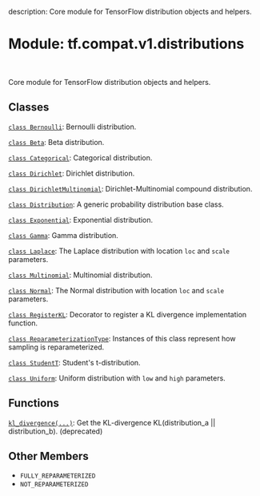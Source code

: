description: Core module for TensorFlow distribution objects and helpers.

<div itemscope itemtype="http://developers.google.com/ReferenceObject">
<meta itemprop="name" content="tf.compat.v1.distributions" />
<meta itemprop="path" content="Stable" />
<meta itemprop="property" content="FULLY_REPARAMETERIZED"/>
<meta itemprop="property" content="NOT_REPARAMETERIZED"/>
</div>

# Module: tf.compat.v1.distributions

<!-- Insert buttons and diff -->

<table class="tfo-notebook-buttons tfo-api nocontent" align="left">

</table>



Core module for TensorFlow distribution objects and helpers.



## Classes

[`class Bernoulli`](../../../tf/compat/v1/distributions/Bernoulli.md): Bernoulli distribution.

[`class Beta`](../../../tf/compat/v1/distributions/Beta.md): Beta distribution.

[`class Categorical`](../../../tf/compat/v1/distributions/Categorical.md): Categorical distribution.

[`class Dirichlet`](../../../tf/compat/v1/distributions/Dirichlet.md): Dirichlet distribution.

[`class DirichletMultinomial`](../../../tf/compat/v1/distributions/DirichletMultinomial.md): Dirichlet-Multinomial compound distribution.

[`class Distribution`](../../../tf/compat/v1/distributions/Distribution.md): A generic probability distribution base class.

[`class Exponential`](../../../tf/compat/v1/distributions/Exponential.md): Exponential distribution.

[`class Gamma`](../../../tf/compat/v1/distributions/Gamma.md): Gamma distribution.

[`class Laplace`](../../../tf/compat/v1/distributions/Laplace.md): The Laplace distribution with location `loc` and `scale` parameters.

[`class Multinomial`](../../../tf/compat/v1/distributions/Multinomial.md): Multinomial distribution.

[`class Normal`](../../../tf/compat/v1/distributions/Normal.md): The Normal distribution with location `loc` and `scale` parameters.

[`class RegisterKL`](../../../tf/compat/v1/distributions/RegisterKL.md): Decorator to register a KL divergence implementation function.

[`class ReparameterizationType`](../../../tf/compat/v1/distributions/ReparameterizationType.md): Instances of this class represent how sampling is reparameterized.

[`class StudentT`](../../../tf/compat/v1/distributions/StudentT.md): Student's t-distribution.

[`class Uniform`](../../../tf/compat/v1/distributions/Uniform.md): Uniform distribution with `low` and `high` parameters.

## Functions

[`kl_divergence(...)`](../../../tf/compat/v1/distributions/kl_divergence.md): Get the KL-divergence KL(distribution_a || distribution_b). (deprecated)

## Other Members

* `FULLY_REPARAMETERIZED` <a id="FULLY_REPARAMETERIZED"></a>
* `NOT_REPARAMETERIZED` <a id="NOT_REPARAMETERIZED"></a>
